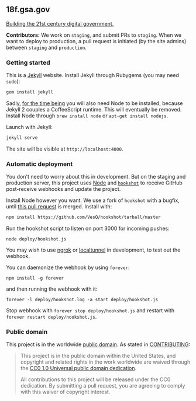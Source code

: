 ## 18f.gsa.gov

[Building the 21st century digital government.](https://18f.gsa.gov/)

**Contributors:** We work on `staging`, and submit PRs to `staging`. When we want to deploy to production, a pull request is initiated (by the site admins) between `staging` and `production`.


### Getting started

This is a [Jekyll](http://jekyllrb.com) website. Install Jekyll through Rubygems (you may need `sudo`):

```bash
gem install jekyll
```

Sadly, [for the time being](https://github.com/jekyll/jekyll/issues/2327#issuecomment-55337023) you will also need Node to be installed, because Jekyll 2 couples a CoffeeScript runtime. This will eventually be removed. Install Node through `brew install node` or `apt-get install nodejs`.

Launch with Jekyll:

```bash
jekyll serve
```

The site will be visible at `http://localhost:4000`.

### Automatic deployment

You don't need to worry about this in development. But on the staging and production server, this project uses [Node](http://nodejs.org) and [`hookshot`](https://github.com/coreh/hookshot) to receive GitHub post-receive webhooks and update the project.

Install Node however you want. We use a fork of `hookshot` with a bugfix, until [this pull request](https://github.com/coreh/hookshot/pull/5) is merged. Install with:

```bash
npm install https://github.com/VesQ/hookshot/tarball/master
```

Run the hookshot script to listen on port 3000 for incoming pushes:

```
node deploy/hookshot.js
```

You may wish to use [ngrok](https://ngrok.com/) or [localtunnel](https://localtunnel.me/) in development, to test out the webhook.

You can daemonize the webhook by using `forever`:

```
npm install -g forever
```

and then running the webhook with it:

```
forever -l deploy/hookshot.log -a start deploy/hookshot.js
```

Stop webhook with `forever stop deploy/hookshot.js` and restart with `forever restart deploy/hookshot.js`.


### Public domain

This project is in the worldwide [public domain](LICENSE.md). As stated in [CONTRIBUTING](CONTRIBUTING.md):

> This project is in the public domain within the United States, and copyright and related rights in the work worldwide are waived through the [CC0 1.0 Universal public domain dedication](https://creativecommons.org/publicdomain/zero/1.0/).
>
> All contributions to this project will be released under the CC0 dedication. By submitting a pull request, you are agreeing to comply with this waiver of copyright interest.
